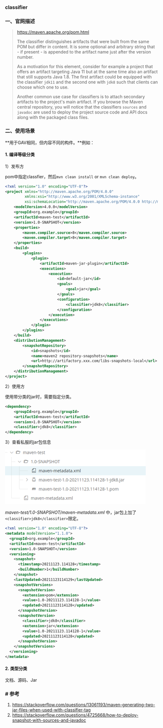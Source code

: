 ### classifier

### 一、官网描述

> https://maven.apache.org/pom.html
>
> The classifier distinguishes artifacts that were built from the same POM but differ in content. It is some optional and arbitrary string that - if present - is appended to the artifact name just after the version number.
>
> As a motivation for this element, consider for example a project that offers an artifact targeting Java 11 but at the same time also an artifact that still supports Java 1.8. The first artifact could be equipped with the classifier `jdk11` and the second one with `jdk8` such that clients can choose which one to use.
>
> Another common use case for classifiers is to attach secondary artifacts to the project's main artifact. If you browse the Maven central repository, you will notice that the classifiers `sources` and `javadoc` are used to deploy the project source code and API docs along with the packaged class files.

### 二、使用场景

**用于GAV相同，但内容不同的构件。**例如：

#### 1. 编译等级分类

1）发布方

pom中指定classfier，然后`mvn clean install` or `mvn clean deploy`。

```xml
<?xml version="1.0" encoding="UTF-8"?>
<project xmlns="http://maven.apache.org/POM/4.0.0"
         xmlns:xsi="http://www.w3.org/2001/XMLSchema-instance"
         xsi:schemaLocation="http://maven.apache.org/POM/4.0.0 http://maven.apache.org/xsd/maven-4.0.0.xsd">
    <modelVersion>4.0.0</modelVersion>
    <groupId>org.example</groupId>
    <artifactId>maven-test</artifactId>
    <version>1.0-SNAPSHOT</version>
    <properties>
        <maven.compiler.source>8</maven.compiler.source>
        <maven.compiler.target>8</maven.compiler.target>
    </properties>
    <build>
        <plugins>
            <plugin>
                <artifactId>maven-jar-plugin</artifactId>
                <executions>
                    <execution>
                        <id>default-jar</id>
                        <goals>
                            <goal>jar</goal>
                        </goals>
                        <configuration>
                            <classifier>jdk8</classifier>
                        </configuration>
                    </execution>
                </executions>
            </plugin>
        </plugins>
    </build>
    <distributionManagement>
        <snapshotRepository>
            <id>snapshots</id>
            <name>maven2 repository-snapshots</name>
            <url>http://artifactory.xxx.com/libs-snapshots-local</url>
        </snapshotRepository>
    </distributionManagement>
</project>
```

2）使用方

使用带分类的jar时，需要指定分类。

```xml
<dependency>
    <groupId>org.example</groupId>
    <artifactId>maven-test</artifactId>
    <version>1.0-SNAPSHOT</version>
    <classifier>jdk8</classifier>
</dependency>
```

3）查看私服的jar包信息

![image-20211123195419329](../../src/main/resources/picture/image-20211123195419329.png)

*maven-test/1.0-SNAPSHOT/maven-metadata.xml* 中，jar包上加了`<classifier>jdk8</classifier>`限定。

```xml
<?xml version="1.0" encoding="UTF-8"?>
<metadata modelVersion="1.1.0">
  <groupId>org.example</groupId>
  <artifactId>maven-test</artifactId>
  <version>1.0-SNAPSHOT</version>
  <versioning>
    <snapshot>
      <timestamp>20211123.114128</timestamp>
      <buildNumber>1</buildNumber>
    </snapshot>
    <lastUpdated>20211123114129</lastUpdated>
    <snapshotVersions>
      <snapshotVersion>
        <extension>pom</extension>
        <value>1.0-20211123.114128-1</value>
        <updated>20211123114128</updated>
      </snapshotVersion>
      <snapshotVersion>
        <classifier>jdk8</classifier>
        <extension>jar</extension>
        <value>1.0-20211123.114128-1</value>
        <updated>20211123114128</updated>
      </snapshotVersion>
    </snapshotVersions>
  </versioning>
</metadata>
```

#### 2. 类型分类

文档、源码、Jar

### # 参考

1. https://stackoverflow.com/questions/13061193/maven-generating-two-jar-files-when-used-with-classifier-tag
2. https://stackoverflow.com/questions/4725668/how-to-deploy-snapshot-with-sources-and-javadoc

